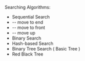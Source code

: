 Searching Algorithms:

* Sequential Search
* -- move to end
* -- move to front
* -- move up
* Binary Search
* Hash-based Search
* Binary Tree Search ( Basic Tree )
* Red Black Tree

